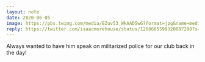 ```yaml
---
layout: note
date: 2020-06-05
image: https://pbs.twimg.com/media/EZuv53_WkAADSwG?format=jpg&name=medium
reply: https://twitter.com/isaacmorehouse/status/1268605599320887298?s=20
---
```


Always wanted to have him speak on militarized police for our club back in the day!
